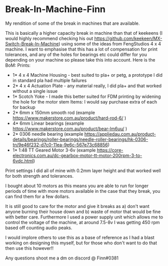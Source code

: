 # Break-In-Machine-Finn
My rendition of some of the break in machines that are available.

This is basically a higher capacity break in machine than that of keekeens (I would highly recommend checking his out https://github.com/keekeen/MX-Switch-Break-In-Machine) using some of the ideas from FengStudios 4 x 4 machine.
I want to emphasise that this has a lot of compensation for print tolerances, and any of the holes for bearings etc could differ for you depending on your machine so please take this into account.
Here is the BoM:
Prints:
  - 1* 4 x 4 Machine Housing - best suited to pla+ or petg, a prototype I did in standard pla had multiple failures
  - 2* 4 x 4 Actuation Plate - any material really, I did pla+ and that worked without a single issue
  - 1* Scotch Yoke - I made this better suited for FDM printing by widening the hole for the motor stem
Items: I would say purchase extra of each for backup
  - 2* 6mm x 150mm smooth rod (example https://www.makerstore.com.au/product/hard-rod-6/ )
  - 4* 6mm Linear bearings (example https://www.makerstore.com.au/product/bear-lm6uu/ )
  - 2* 0306 needle bearing (example https://appliedau.com.au/product-details/bearings/roller-bearings/needle-roller-bearings/hk-0306-tn/9e46f232-d7c0-11ea-9e6c-567e73c68856)
  - 1* 1:48 TT Geared Motor 3-6v (example https://core-electronics.com.au/dc-gearbox-motor-tt-motor-200rpm-3-to-6vdc.html)
  
Print settings I did all of mine with 0.2mm layer height and that worked well for both strength and tolerances.

I bought about 10 motors as this means you are able to run for longer periods of time with more motors available in the case that they break, you can find them for a few dollars.

It is still good to care for the motor and give it breaks as a) don't want anyone burning their house down and b) waste of motor that would be fine with better care.
Furthermore I used a power supply unit which allows me to control the voltage of the machine, at around 7.5-8v I was getting 450 rpm based off counting audio peaks.

I would implore others to use this as a base of reference as I had a blast working on designing this myself, but for those who don't want to do that then use this however!!

Any questions shoot me a dm on discord @ Finn#0381

